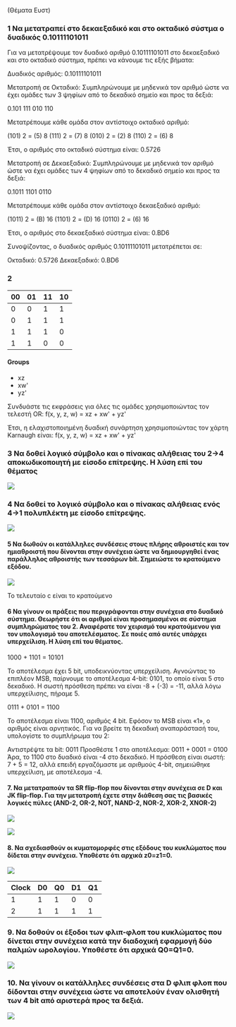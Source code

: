 (Θέματα Ευστ)
### 1 Να μετατραπεί στο δεκαεξαδικό και στο οκταδικό σύστμα ο δυαδικός 0.10111101011

Για να μετατρέψουμε τον δυαδικό αριθμό 0.10111101011 στο δεκαεξαδικό και στο οκταδικό σύστημα, πρέπει να κάνουμε τις εξής βήματα:

Δυαδικός αριθμός: 0.10111101011

Μετατροπή σε Οκταδικό:
Συμπληρώνουμε με μηδενικά τον αριθμό ώστε να έχει ομάδες των 3 ψηφίων από το δεκαδικό σημείο και προς τα δεξιά:

0.101 111 010 110

Μετατρέπουμε κάθε ομάδα στον αντίστοιχο οκταδικό αριθμό:

(101) 2 = (5) 8
(111) 2 = (7) 8
(010) 2 = (2) 8
(110) 2 = (6) 8

Έτσι, ο αριθμός στο οκταδικό σύστημα είναι: 0.5726

Μετατροπή σε Δεκαεξαδικό:
Συμπληρώνουμε με μηδενικά τον αριθμό ώστε να έχει ομάδες των 4 ψηφίων από το δεκαδικό σημείο και προς τα δεξιά:

0.1011 1101 0110

Μετατρέπουμε κάθε ομάδα στον αντίστοιχο δεκαεξαδικό αριθμό:

(1011) 2 = (B) 16
(1101) 2 = (D) 16
(0110) 2 = (6)  16

Έτσι, ο αριθμός στο δεκαεξαδικό σύστημα είναι: 0.BD6

Συνοψίζοντας, ο δυαδικός αριθμός 0.10111101011 μετατρέπεται σε:

Οκταδικό: 0.5726
Δεκαεξαδικό: 0.BD6

### 2

|00|01|11|10|
|---|---|---|---|
|0|0|1|1| 
|0|1|1|1|
|1|1|1|0|
|1|1|0|0|

#### Groups
* xz
* xw'
* yz'

Συνδυάστε τις εκφράσεις για όλες τις ομάδες χρησιμοποιώντας τον τελεστή OR:
f(x, y, z, w) = xz + xw' + yz'

Έτσι, η ελαχιστοποιημένη δυαδική συνάρτηση χρησιμοποιώντας τον χάρτη Karnaugh είναι:
f(x, y, z, w) = xz + xw' + yz'

### 3 Να δοθεί λογικό σύμβολο και ο πίνακας αλήθειας του 2->4 αποκωδικοποιητή με είσοδο επίτρεψης. Η λύση επί του θέματος

![](../assets/2-4-decoder.png)

### 4 Να δοθεί το λογικό σύμβολο και ο πίνακας αλήθειας ενός 4->1 πολυπλέκτη με είσοδο επίτρεψης.

![](../assets/1-4-decoder.png)

#### 5 Να δωθούν οι κατάλληλες συνδέσεις στους πλήρης αθροιστές και τον ημιαθροιστή που δίνονται στην συνέχεια ώστε να δημιουργηθεί ένας **παράλληλος αθροιστής** των τεσσάρων bit. Σημειώστε το κρατούμενο εξόδου.


![](../assets/parallel-positive-4bit.png)

Το τελευταίο c είναι το κρατούμενο


#### 6 Να γίνουν οι πράξεις που περιγράφονται στην συνέχεια στο δυαδικό σύστημα. Θεωρήστε ότι οι αριθμοί είναι προσημασμένοι σε σύστημα συμπληρώματος του 2. Αναφέρατε τον χειρισμό του κρατούμενου για τον υπολογισμό του αποτελέσματος. Σε ποιές από αυτές υπάρχει υπερχείλιση. Η λύση επί του θέματος. 

  1000 + 1101 = 10101
 
Το αποτέλεσμα έχει 5 bit, υποδεικνύοντας υπερχείλιση. Αγνοώντας το επιπλέον MSB, παίρνουμε το αποτέλεσμα 4-bit: 0101, το οποίο είναι 5 στο δεκαδικό. Η σωστή πρόσθεση πρέπει να είναι -8 + (-3) = -11, αλλά λόγω υπερχείλισης, πήραμε 5.

   0111 + 0101 = 1100

Το αποτέλεσμα είναι 1100, αριθμός 4 bit. Εφόσον το MSB είναι «1», ο αριθμός είναι αρνητικός. Για να βρείτε τη δεκαδική αναπαράστασή του, υπολογίστε το συμπλήρωμα του 2:

Αντιστρέψτε τα bit: 0011
Προσθέστε 1 στο αποτέλεσμα: 0011 + 0001 = 0100
Άρα, το 1100 στο δυαδικό είναι -4 στο δεκαδικό. Η πρόσθεση είναι σωστή: 7 + 5 = 12, αλλά επειδή εργαζόμαστε με αριθμούς 4-bit, σημειώθηκε υπερχείλιση, με αποτέλεσμα -4.


#### 7. Να μετατραπούν τα SR flip-flop που δίνονται στην συνέχεια σε D και JK flip-flop. Για την μετατροπή έχετε στην διάθεση σας τις βασικές λογικές πύλες (AND-2, OR-2, NOT, NAND-2, NOR-2, XOR-2, XNOR-2)

![](../assets/sr-to-d-fli-flop.png)

![](../assets/master_slave_jk.png)

#### 8. Να σχεδιασθούν οι κυματομορφές στις εξόδους του κυκλώματος που δίδεται στην συνέχεια. Υποθέστε ότι αρχικά z0=z1=0.


![](../assets/z0-z1-task-1.png)

| Clock | D0 | Q0 | D1 | Q1| 
|---|---|---|---|---|
| 1 | 1 | 1 | 0 | 0 |
| 2 | 1 | 1 | 1 | 1 |

### 9. Να δοθούν οι έξοδοι των φλιπ-φλοπ του κυκλώματος που δίνεται στην συνέχεια κατά την διαδοχική εφαρμογή δύο παλμών ωρολογίου. Υποθέστε ότι αρχικά Q0=Q1=0.

![](../assets/q0-q1-task9.png)

### 10. Να γίνουν οι κατάλληλες συνδέσεις στα D φλιπ φλοπ που δίδονται στην συνέχεια ώστε να αποτελούν έναν ολισθητή των 4 bit από αριστερά προς τα δεξιά. 

![](../assets/synchronous-leftright.png)
